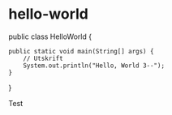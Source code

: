 # hello-world

public class HelloWorld {

    public static void main(String[] args) {
        // Utskrift
        System.out.println("Hello, World 3--");
    }

}


Test


